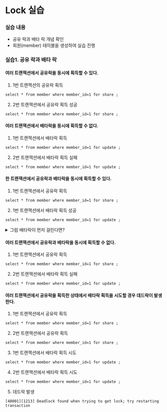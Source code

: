 # Lock 실습

### 실습 내용
- 공유 락과 배타 락 개념 확인
- 회원(member) 테이블을 생성하여 실습 진행

### 실습1. 공유 락과 배타 락

#### 여러 트랜잭션에서 공유락을 동시에 획득할 수 있다.
1. 1번 트랜잭션의 공유락 획득
```
select * from member where member_id=1 for share ;
```
2. 2번 트랜잭션에서 공유락 획득 성공
```
select * from member where member_id=1 for share ;
```

#### 여러 트랜잭션에서 배타락을 동시에 획득할 수 없다.
1. 1번 트랜잭션에서 배타락 획득
```
select * from member where member_id=1 for update ;
```
2. 2번 트랜잭션에서 배타락 획득 실패
```
select * from member where member_id=1 for update ;
```
#### 한 트랜잭션에서 공유락과 배타락을 동시에 획득할 수 있다.
1. 1번 트랜잭션에서 공유락 획득
```
select * from member where member_id=1 for share ;
```
2. 1번 트랜잭션에서 배타락 획득 성공
```
select * from member where member_id=1 for update ;
```
<details>
<summary>그럼 배타락이 먼저 걸린다면?</summary>
배타락이 걸린 상태에서 동일한 트랜잭션에서 select for share 를 한다면 공유락을 따로 획득하지 않지만 락 조회는 가능
</details>

#### 여러 트랜잭션에서 공유락과 배타락을 동시에 획득할 수 없다.
1. 1번 트랜잭션에서 공유락 획득
```
select * from member where member_id=1 for share ;
```
2. 2번 트랜잭션에서 배타락 획득 실패
```
select * from member where member_id=1 for update ;
```

#### 여러 트랜잭션에서 공유락을 획득한 상태에서 배타락 획득을 시도할 경우 데드락이 발생한다.
1. 1번 트랜잭션에서 공유락 획득
```
select * from member where member_id=1 for share ;
```
2. 2번 트랜잭션에서 공유락 획득
```
select * from member where member_id=1 for share ;
```
3. 1번 트랜잭션에서 배타락 획득 시도
```
select * from member where member_id=1 for update ;
```
4. 2번 트랜잭션에서 배타락 획득 시도
```
select * from member where member_id=1 for update ;
```
5. 데드락 발생

`
[40001][1213] Deadlock found when trying to get lock; try restarting transaction
`